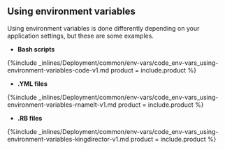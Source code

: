 <!--  usedin: [ _legacy_docker/deployment/env-vars-v1.md, _maestro/Deployment/env-vars-v1.md, _node/deployment/env-vars-v1.md, _rails/deployment/env-vars-v1.md, _skycap/deployment/env-vars-v1.md] -->


## Using environment variables

Using environment variables is done differently depending on your application settings, but these are some examples.

- **Bash scripts**



{%include _inlines/Deployment/common/env-vars/code_env-vars_using-environment-variables-code-v1.md  product = include.product %}




- **.YML files**  



{%include _inlines/Deployment/common/env-vars/code_env-vars_using-environment-variables-rnamelt-v1.md  product = include.product %}




- **.RB files**  



{%include _inlines/Deployment/common/env-vars/code_env-vars_using-environment-variables-kingdirector-v1.md  product = include.product %}




